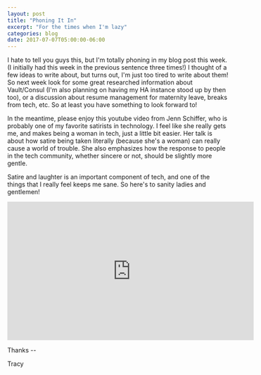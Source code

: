 ```yaml
---
layout: post
title: "Phoning It In"
excerpt: "For the times when I'm lazy"
categories: blog
date: 2017-07-07T05:00:00-06:00
---
```


I hate to tell you guys this, but I'm totally phoning in my blog post this week.  (I initially had this week in the previous sentence three times!)  I thought of a few ideas to write about, but turns out, I'm just too tired to write about them!  So next week look for some great researched information about Vault/Consul (I'm also planning on having my HA instance stood up by then too), or a discussion about resume management for maternity leave, breaks from tech, etc.  So at least you have something to look forward to!

In the meantime, please enjoy this youtube video from Jenn Schiffer, who is probably one of my favorite satirists in technology.  I feel like she really gets me, and makes being a woman in tech, just a little bit easier.  Her talk is about how satire being taken literally (because she's a woman) can really cause a world of trouble.  She also emphasizes how the response to people in the tech community, whether sincere or not, should be slightly more gentle.

Satire and laughter is an important component of tech, and one of the things that I really feel keeps me sane.  So here's to sanity ladies and gentlemen!

<iframe width="560" height="315" src="https://www.youtube.com/embed/wewAC5X_CZ8" frameborder="0" allowfullscreen></iframe>

Thanks --

Tracy
